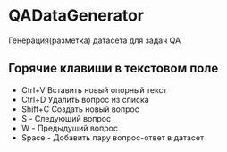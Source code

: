 # QADataGenerator
Генерация(разметка) датасета для задач QA


## Горячие клавиши в текстовом поле

* Ctrl+V Вставить новый опорный текст
* Ctrl+D Удалить вопрос из списка
* Shift+C Создать новый вопрос
* S - Следующий вопрос
* W - Предыдуший вопрос
* Space - Добавить пару вопрос-ответ в датасет

